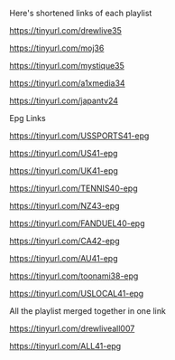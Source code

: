 Here's shortened links of each playlist

https://tinyurl.com/drewlive35

https://tinyurl.com/moj36

https://tinyurl.com/mystique35

https://tinyurl.com/a1xmedia34

https://tinyurl.com/japantv24

Epg Links

https://tinyurl.com/USSPORTS41-epg

https://tinyurl.com/US41-epg

https://tinyurl.com/UK41-epg

https://tinyurl.com/TENNIS40-epg

https://tinyurl.com/NZ43-epg

https://tinyurl.com/FANDUEL40-epg

https://tinyurl.com/CA42-epg  

https://tinyurl.com/AU41-epg

https://tinyurl.com/toonami38-epg

https://tinyurl.com/USLOCAL41-epg

All the playlist merged together in one link

https://tinyurl.com/drewliveall007

https://tinyurl.com/ALL41-epg
